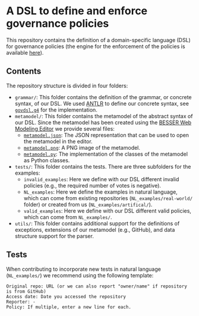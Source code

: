 # A DSL to define and enforce governance policies

This repository contains the definition of a domain-specific language (DSL) for governance policies (the engine for the enforcement of the policies is available [here](https://github.com/BESSER-PEARL/GovernanceDecisionEngine)).

## Contents

The repository structure is divided in four folders:
* `grammar/`: This folder contains the definition of the grammar, or concrete syntax, of our DSL. We used [ANTLR](https://www.antlr.org/) to define our concrete syntax, see [`govdsl.g4`](grammar/govdsl.g4) for the implementation.
* `metamodel/`: This folder contains the metamodel of the abstract syntax of our DSL. Since the metamodel has been created using the [BESSER Web Modeling Editor](https://editor.besser-pearl.org/) we provide several files:
    - [`metamodel.json`](metamodel/governance.py): The JSON representation that can be used to open the metamodel in the editor.
    - [`metamodel.png`](metamodel/metamodel.png): A PNG image of the metamodel.
    - [`metamodel.py`](metamodel/governance.py): The implementation of the classes of the metamodel as Python classes.
* `tests/`: This folder contains the tests. There are three subfolders for the examples:
    - `invalid_examples`: Here we define with our DSL different invalid policies (e.g., the required number of votes is negative).
    - `NL_examples`: Here we define the examples in natural language, which can come from existing repositories (`NL_examples/real-world/` folder) or created from us (`NL_examples/artifical/`).
    - `valid_examples`: Here we define with our DSL different valid policies, which can come from `NL_examples/`.
* `utils/`: This folder contains additional support for the definitions of exceptions, extensions of our metamodel (e.g., GitHub), and data structure support for the parser.

## Tests

When contributing to incorporate new tests in natural language (`NL_examples/`) we recommend using the following template:

```
Original repo: URL (or we can also report "owner/name" if repository is from GitHub)
Access date: Date you accessed the repository
Reporter: -
Policy: If multiple, enter a new line for each.
```
